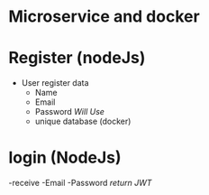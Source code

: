 # Microservice and docker


# Register (nodeJs)
 - User register data
   - Name
   - Email
   - Password
  *Will Use*
   - unique database (docker)
 
# login (NodeJs)
  -receive 
    -Email
    -Password
  *return JWT*

